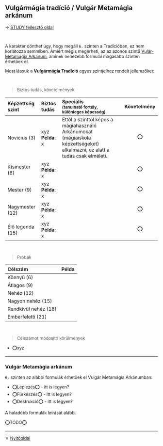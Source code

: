 ## Vulgármágia tradíció / Vulgár Metamágia arkánum

 → [STUDY fejlesztő oldal](https://github.com/kaktusztea/km100/wiki/STUDY.magiatradicio.vulgarmagia)

<br />

A karakter dönthet úgy, hogy megáll `6.` szinten a Tradícióban, ez nem korlátozza semmiben. Amiért mégis megérheti, az az azonos szintű [Vulár-Metamágia Arkánum](#vulg%C3%A1r-metam%C3%A1gia-ark%C3%A1num), aminek nehezebb formulái magasabb szinten érhetőek el.

Most lássuk a **Vulgármágia Tradíció** egyes szintjeihez rendelt jellemzőket:

<br />

> Biztos tudás, követelmények

| Képzettség szint | Biztos tudás            | Speciális <br /> <sub>(tanulható fortély, különleges  képesség)</sub>                                                       | Követelmény |
| :--------------- | :---------------------- | :-------------------------------------------------------------------------------------------------------------------------- | :---------: |
| Novícius (3)     | xyz <br /> **Példa**: x | Ettől a szinttől képes a mágiahasználó Arkánumokat (mágiaiskola képzettségeket) alkalmazni, ez alatt a tudás csak elméleti. |      ⭕      |
| Kismester (6)    | xyz <br /> **Példa**: x |                                                                                                                             |      ⭕      |
| Mester (9)       | xyz <br /> **Példa**: x |                                                                                                                             |      ⭕      |
| Nagymester (12)  | xyz <br /> **Példa**: x |                                                                                                                             |      ⭕      |
| Élő legenda (15) | xyz <br /> **Példa**: x |                                                                                                                             |      ⭕      |

<br />

> Próbák

| Célszám | Példa  |
| :----------- | :----------- |
| Könnyű       (6)  | |
| Átlagos      (9)  | |
| Nehéz        (12) | |
| Nagyon nehéz (15) | |
| Rendkívül nehéz (18) | |
| Emberfeletti (21) | |

<br />

> Célszámot módosító körülmények

- ⭕xyz

---
### Vulgár Metamágia arkánum

`6.` szinten az alábbi formulák érhetőek el Vulgár Metamágia Arkánumban:
- ⭕Leplezés⭕ - itt is legyen?
- ⭕Fürkészés⭕ - itt is legyen?
- ⭕Destrukció⭕ - itt is legyen?

A haladóbb formulák leírását alább.

⭕TODO⭕

---

⚜️ [Nyitóoldal](start.md)
